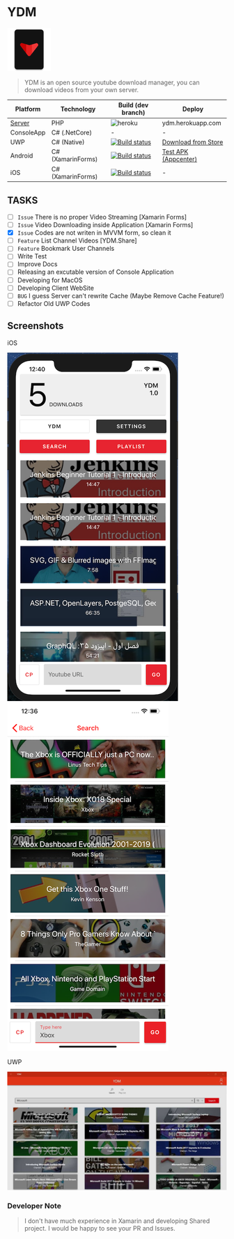 # YDM

![logo](Assets/logo.png)

> YDM is an open source youtube download manager, you can download videos from your own server.

| Platform   | Technology    | Build (dev branch) | Deploy
|------------|---------------|-------|------|
| [Server](https://github.com/yazdipour/ydm-server) | PHP | ![heroku](https://img.shields.io/badge/build-succeed-blue.svg) | ydm.herokuapp.com
| ConsoleApp | C# (.NetCore) | - | -
| UWP        | C# (Native)   | [![Build status](https://build.appcenter.ms/v0.1/apps/a8d27600-4399-4bd7-ad04-d1921096b710/branches/dev/badge)](https://appcenter.ms) | [Download from Store](https://www.microsoft.com/en-us/p/ydm/9pltn8lxg7m4?rtc=1)
| Android    | C# (XamarinForms)   | [![Build status](https://build.appcenter.ms/v0.1/apps/04b96dc5-679f-4a07-89e1-bedb936590b2/branches/dev/badge)](https://appcenter.ms) | [Test APK (Appcenter)](https://install.appcenter.ms/users/yazdipour/apps/ydm.android/distribution_groups/testers)
| iOS        | C# (XamarinForms)   | [![Build status](https://build.appcenter.ms/v0.1/apps/0fbbf24b-295b-49a7-9597-9f63d90459bd/branches/dev/badge)](https://appcenter.ms) | - |

## TASKS

* [ ] `Issue` There is no proper Video Streaming [Xamarin Forms]
* [ ] `Issue` Video Downloading inside Application [Xamarin Forms]
* [x] `Issue` Codes are not writen in MVVM form, so clean it
* [ ] `Feature` List Channel Videos [YDM.Share]
* [ ] `Feature` Bookmark User Channels
* [ ] Write Test
* [ ] Improve Docs
* [ ] Releasing an excutable version of Console Application
* [ ] Developing for MacOS
* [ ] Developing Client WebSite
* [ ] `BUG` I guess Server can't rewrite Cache (Maybe Remove Cache Feature!)
* [ ] Refactor Old UWP Codes

## Screenshots

iOS

![ios](Assets/Screenshots/ios.png)
![ios](Assets/Screenshots/ios2.png)

UWP

![uwp](Assets/Screenshots/uwp.png)

### Developer Note

> I don't have much experience in Xamarin and developing Shared project. I would be happy to see your PR and Issues.